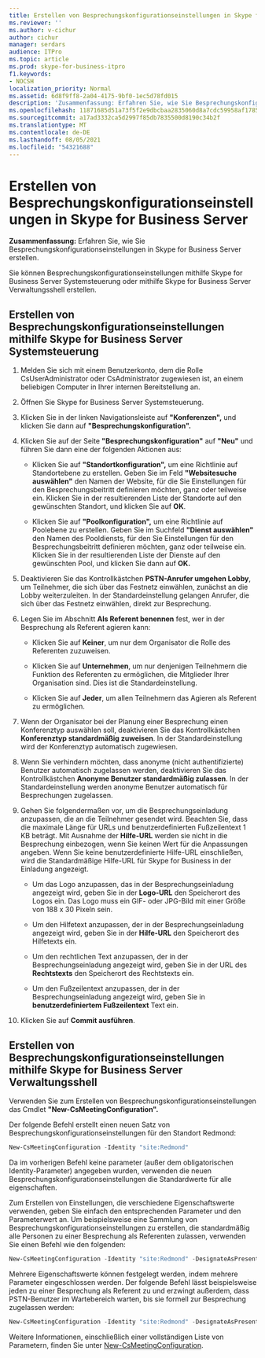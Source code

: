 ```yaml
---
title: Erstellen von Besprechungskonfigurationseinstellungen in Skype for Business Server
ms.reviewer: ''
ms.author: v-cichur
author: cichur
manager: serdars
audience: ITPro
ms.topic: article
ms.prod: skype-for-business-itpro
f1.keywords:
- NOCSH
localization_priority: Normal
ms.assetid: 6d8f9ff8-2a04-4175-9bf0-1ec5d78fd015
description: 'Zusammenfassung: Erfahren Sie, wie Sie Besprechungskonfigurationseinstellungen in Skype for Business Server erstellen.'
ms.openlocfilehash: 11871685d51a73f5f2e9dbcbaa2835060d8a7cdc59958af1785d689c3c9246ed
ms.sourcegitcommit: a17ad3332ca5d2997f85db7835500d8190c34b2f
ms.translationtype: MT
ms.contentlocale: de-DE
ms.lasthandoff: 08/05/2021
ms.locfileid: "54321688"
---
```

# <a name="create-meeting-configuration-settings-in-skype-for-business-server"></a>Erstellen von Besprechungskonfigurationseinstellungen in Skype for Business Server
 
**Zusammenfassung:** Erfahren Sie, wie Sie Besprechungskonfigurationseinstellungen in Skype for Business Server erstellen.
  
Sie können Besprechungskonfigurationseinstellungen mithilfe Skype for Business Server Systemsteuerung oder mithilfe Skype for Business Server Verwaltungsshell erstellen.
  
## <a name="create-meeting-configuration-settings-by-using-skype-for-business-server-control-panel"></a>Erstellen von Besprechungskonfigurationseinstellungen mithilfe Skype for Business Server Systemsteuerung

1. Melden Sie sich mit einem Benutzerkonto, dem die Rolle CsUserAdministrator oder CsAdministrator zugewiesen ist, an einem beliebigen Computer in Ihrer internen Bereitstellung an.
    
2.  Öffnen Sie Skype for Business Server Systemsteuerung.
    
3. Klicken Sie in der linken Navigationsleiste auf **"Konferenzen",** und klicken Sie dann auf **"Besprechungskonfiguration".**
    
4. Klicken Sie auf der Seite **"Besprechungskonfiguration"** auf **"Neu"** und führen Sie dann eine der folgenden Aktionen aus:
    
    - Klicken Sie auf **"Standortkonfiguration",** um eine Richtlinie auf Standortebene zu erstellen. Geben Sie im Feld **"Websitesuche auswählen"** den Namen der Website, für die Sie Einstellungen für den Besprechungsbeitritt definieren möchten, ganz oder teilweise ein. Klicken Sie in der resultierenden Liste der Standorte auf den gewünschten Standort, und klicken Sie auf **OK**.
    
    - Klicken Sie auf **"Poolkonfiguration",** um eine Richtlinie auf Poolebene zu erstellen. Geben Sie im Suchfeld **"Dienst auswählen"** den Namen des Pooldiensts, für den Sie Einstellungen für den Besprechungsbeitritt definieren möchten, ganz oder teilweise ein. Klicken Sie in der resultierenden Liste der Dienste auf den gewünschten Pool, und klicken Sie dann auf **OK.**
    
5. Deaktivieren Sie das Kontrollkästchen **PSTN-Anrufer umgehen Lobby**, um Teilnehmer, die sich über das Festnetz einwählen, zunächst an die Lobby weiterzuleiten. In der Standardeinstellung gelangen Anrufer, die sich über das Festnetz einwählen, direkt zur Besprechung.
    
6. Legen Sie im Abschnitt **Als Referent benennen** fest, wer in der Besprechung als Referent agieren kann:
    
   - Klicken Sie auf **Keiner**, um nur dem Organisator die Rolle des Referenten zuzuweisen.
    
   - Klicken Sie auf **Unternehmen**, um nur denjenigen Teilnehmern die Funktion des Referenten zu ermöglichen, die Mitglieder Ihrer Organisation sind. Dies ist die Standardeinstellung.
    
   - Klicken Sie auf **Jeder**, um allen Teilnehmern das Agieren als Referent zu ermöglichen.
    
7. Wenn der Organisator bei der Planung einer Besprechung einen Konferenztyp auswählen soll, deaktivieren Sie das Kontrollkästchen **Konferenztyp standardmäßig zuweisen**. In der Standardeinstellung wird der Konferenztyp automatisch zugewiesen.
    
8. Wenn Sie verhindern möchten, dass anonyme (nicht authentifizierte) Benutzer automatisch zugelassen werden, deaktivieren Sie das Kontrollkästchen **Anonyme Benutzer standardmäßig zulassen**. In der Standardeinstellung werden anonyme Benutzer automatisch für Besprechungen zugelassen.
    
9. Gehen Sie folgendermaßen vor, um die Besprechungseinladung anzupassen, die an die Teilnehmer gesendet wird. Beachten Sie, dass die maximale Länge für URLs und benutzerdefinierten Fußzeilentext 1 KB beträgt. Mit Ausnahme der **Hilfe-URL** werden sie nicht in die Besprechung einbezogen, wenn Sie keinen Wert für die Anpassungen angeben. Wenn Sie keine benutzerdefinierte Hilfe-URL einschließen, wird die Standardmäßige Hilfe-URL für Skype for Business in der Einladung angezeigt. 
    
   - Um das Logo anzupassen, das in der Besprechungseinladung angezeigt wird, geben Sie in der **Logo-URL** den Speicherort des Logos ein. Das Logo muss ein GIF- oder JPG-Bild mit einer Größe von 188 x 30 Pixeln sein. 
    
   - Um den Hilfetext anzupassen, der in der Besprechungseinladung angezeigt wird, geben Sie in der **Hilfe-URL** den Speicherort des Hilfetexts ein.
    
   - Um den rechtlichen Text anzupassen, der in der Besprechungseinladung angezeigt wird, geben Sie in der URL des **Rechtstexts** den Speicherort des Rechtstexts ein.
    
   - Um den Fußzeilentext anzupassen, der in der Besprechungseinladung angezeigt wird, geben Sie in **benutzerdefiniertem Fußzeilentext** Text ein.
    
10. Klicken Sie auf **Commit ausführen**.
    
## <a name="create-meeting-configuration-settings-by-using-skype-for-business-server-management-shell"></a>Erstellen von Besprechungskonfigurationseinstellungen mithilfe Skype for Business Server Verwaltungsshell

Verwenden Sie zum Erstellen von Besprechungskonfigurationseinstellungen das Cmdlet **"New-CsMeetingConfiguration".**
  
Der folgende Befehl erstellt einen neuen Satz von Besprechungskonfigurationseinstellungen für den Standort Redmond:
  
```PowerShell
New-CsMeetingConfiguration -Identity "site:Redmond"
```

Da im vorherigen Befehl keine parameter (außer dem obligatorischen Identity-Parameter) angegeben wurden, verwenden die neuen Besprechungskonfigurationseinstellungen die Standardwerte für alle eigenschaften.
  
Zum Erstellen von Einstellungen, die verschiedene Eigenschaftswerte verwenden, geben Sie einfach den entsprechenden Parameter und den Parameterwert an. Um beispielsweise eine Sammlung von Besprechungskonfigurationseinstellungen zu erstellen, die standardmäßig alle Personen zu einer Besprechung als Referenten zulassen, verwenden Sie einen Befehl wie den folgenden:
  
```PowerShell
New-CsMeetingConfiguration -Identity "site:Redmond" -DesignateAsPresenter "Everyone"
```

Mehrere Eigenschaftswerte können festgelegt werden, indem mehrere Parameter eingeschlossen werden. Der folgende Befehl lässt beispielsweise jeden zu einer Besprechung als Referent zu und erzwingt außerdem, dass PSTN-Benutzer im Wartebereich warten, bis sie formell zur Besprechung zugelassen werden:
  
```PowerShell
New-CsMeetingConfiguration -Identity "site:Redmond" -DesignateAsPresenter "Everyone" -PSTNUCallersBypassLobby $True
```

Weitere Informationen, einschließlich einer vollständigen Liste von Parametern, finden Sie unter [New-CsMeetingConfiguration](/powershell/module/skype/new-csmeetingconfiguration?view=skype-ps).
